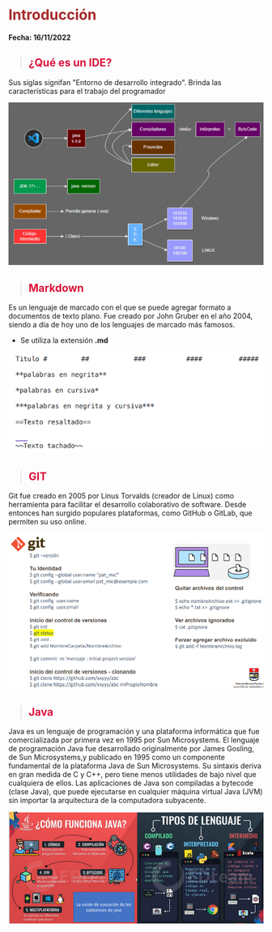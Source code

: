 # **<span style="color:brown"> Introducción </span>**

**Fecha: 16/11/2022**

> ## **<span style="color:crimson"> ¿Qué es un IDE? </span>**
Sus siglas signifan "Entorno de desarrollo integrado". Brinda las características para el trabajo del programador

![IDE](gráfico.png)

> ## **<span style="color:crimson"> Markdown </span>**

Es un lenguaje de marcado con el que se puede agregar formato a documentos de texto plano. Fue creado por John Gruber en el año 2004, siendo a día de hoy uno de los lenguajes de marcado más famosos.

+ Se utiliza la extensión **.md**

![ejemplo](EjemploSyntax.png)

> ## **<span style="color:crimson"> GIT </span>**
Git fue creado en 2005 por Linus Torvalds (creador de Linux) como herramienta para facilitar el desarrollo colaborativo de software. Desde entonces han surgido populares plataformas, como GitHub o GitLab, que permiten su uso online.

![ejemploGIT](git.png)

> ## **<span style="color:crimson"> Java </span>**

Java es un lenguaje de programación y una plataforma informática que fue comercializada por primera vez en 1995 por Sun Microsystems.
El lenguaje de programación Java fue desarrollado originalmente por James Gosling, de Sun Microsystems,y publicado en 1995 como un componente fundamental de la plataforma Java de Sun Microsystems. Su sintaxis deriva en gran medida de C y C++, pero tiene menos utilidades de bajo nivel que cualquiera de ellos. Las aplicaciones de Java son compiladas a bytecode (clase Java), que puede ejecutarse en cualquier máquina virtual Java (JVM) sin importar la arquitectura de la computadora subyacente.

![java](java.png)

